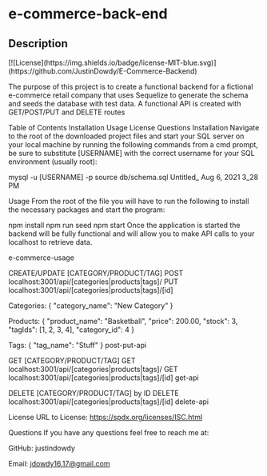 <h1> e-commerce-back-end </h1>
<h2>Description</h2>
[![License](https://img.shields.io/badge/license-MIT-blue.svg)](https://github.com/JustinDowdy/E-Commerce-Backend)



The purpose of this project is to create a functional backend for a fictional e-commerce retail company that uses Sequelize to generate the schema and seeds the database with test data. A functional API is created with GET/POST/PUT and DELETE routes

Table of Contents
Installation
Usage
License
Questions
Installation
Navigate to the root of the downloaded project files and start your SQL server on your local machine by running the following commands from a cmd prompt, be sure to substitute [USERNAME] with the correct username for your SQL environment (usually root):

mysql -u [USERNAME] -p
source db/schema.sql
Untitled_ Aug 6, 2021 3_28 PM

Usage
From the root of the file you will have to run the following to install the necessary packages and start the program:

npm install
npm run seed
npm start
Once the application is started the backend will be fully functional and will allow you to make API calls to your localhost to retrieve data.

e-commerce-usage

CREATE/UPDATE [CATEGORY/PRODUCT/TAG]
POST localhost:3001/api/[categories|products|tags]/
PUT localhost:3001/api/[categories|products|tags]/[id]

Categories: 
{
  "category_name": "New Category"
}

Products:
{
  "product_name": "Basketball",
  "price": 200.00,
  "stock": 3,
  "tagIds": [1, 2, 3, 4],
  "category_id": 4
}

Tags:
{
  "tag_name": "Stuff"
}
post-put-api

GET [CATEGORY/PRODUCT/TAG]
GET localhost:3001/api/[categories|products|tags]/
GET localhost:3001/api/[categories|products|tags]/[id]
get-api

DELETE [CATEGORY/PRODUCT/TAG] by ID
DELETE localhost:3001/api/[categories|products|tags]/[id]
delete-api

License
URL to License: https://spdx.org/licenses/ISC.html

Questions
If you have any questions feel free to reach me at:

GitHub: justindowdy

Email: jdowdy16.17@gmail.com
